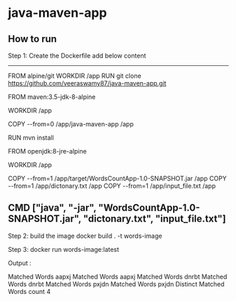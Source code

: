 # java-maven-app

How to run 
------------------

Step 1: Create the Dockerfile add below content 

-------------------------------------------
FROM alpine/git
WORKDIR /app
RUN git clone https://github.com/veeraswamy87/java-maven-app.git

FROM maven:3.5-jdk-8-alpine

WORKDIR /app

COPY --from=0 /app/java-maven-app /app

RUN mvn install

FROM openjdk:8-jre-alpine

WORKDIR /app

COPY  --from=1 /app/target/WordsCountApp-1.0-SNAPSHOT.jar /app
COPY --from=1  /app/dictonary.txt /app
COPY  --from=1 /app/input_file.txt /app

CMD ["java", "-jar", "WordsCountApp-1.0-SNAPSHOT.jar", "dictonary.txt", "input_file.txt"]
-----------------------------------------------------------------------------------

Step 2: build the image 
 docker build . -t words-image
 
 Step 3: docker run words-image:latest
 
 Output : 
 
Matched Words  aapxj
Matched Words  aapxj
Matched Words  dnrbt
Matched Words  dnrbt
Matched Words  pxjdn
Matched Words  pxjdn
Distinct Matched Words count 4
